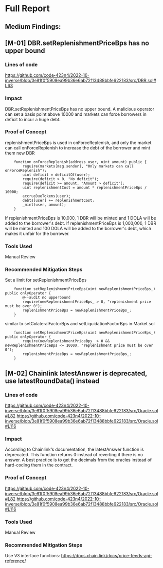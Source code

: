 # Full Report

## Medium Findings:

## [M-01] DBR.setReplenishmentPriceBps has no upper bound

### Lines of code
https://github.com/code-423n4/2022-10-inverse/blob/3e81f0f5908ea99b36e6ab72f13488bbfe622183/src/DBR.sol#L63

### Impact
DBR.setReplenishmentPriceBps has no upper bound. A malicious operator can set a basis point above 10000 and markets can force borrowers in deficit to incur a huge debt.

### Proof of Concept
replenishmentPriceBps is used in onForceReplenish, and only the market can call onForceReplenish to increase the debt of the borrower and mint them new DBR
```
    function onForceReplenish(address user, uint amount) public {
        require(markets[msg.sender], "Only markets can call onForceReplenish");
        uint deficit = deficitOf(user);
        require(deficit > 0, "No deficit");
        require(deficit >= amount, "Amount > deficit");
        uint replenishmentCost = amount * replenishmentPriceBps / 10000;
        accrueDueTokens(user);
        debts[user] += replenishmentCost;
        _mint(user, amount);
    }
```
If replenishmentPriceBps is 10,000, 1 DBR will be minted and 1 DOLA will be added to the borrower's debt.
If replenishmentPriceBps is 1,000,000, 1 DBR will be minted and 100 DOLA will be added to the borrower's debt, which makes it unfair for the borrower.

### Tools Used
Manual Review

### Recommended Mitigation Steps
Set a limit for setReplenishmentPriceBps
```
    function setReplenishmentPriceBps(uint newReplenishmentPriceBps_) public onlyOperator {
        @--audit no upperbound
        require(newReplenishmentPriceBps_ > 0, "replenishment price must be over 0");
        replenishmentPriceBps = newReplenishmentPriceBps_;
    }
```
similar to setColateralFactorBps and setLiquidationFactorBps in Market.sol
```
    function setReplenishmentPriceBps(uint newReplenishmentPriceBps_) public onlyOperator {
        require(newReplenishmentPriceBps_ > 0 && newReplenishmentPriceBps <= 10000, "replenishment price must be over 0");
        replenishmentPriceBps = newReplenishmentPriceBps_;
    }
```

## [M-02] Chainlink latestAnswer is deprecated, use latestRoundData() instead

### Lines of code
https://github.com/code-423n4/2022-10-inverse/blob/3e81f0f5908ea99b36e6ab72f13488bbfe622183/src/Oracle.sol#L82
https://github.com/code-423n4/2022-10-inverse/blob/3e81f0f5908ea99b36e6ab72f13488bbfe622183/src/Oracle.sol#L116

### Impact
According to Chainlink's documentation, the latestAnswer function is deprecated. This function returns 0 instead of reverting if there is no answer. A best practice is to get the decimals from the oracles instead of hard-coding them in the contract.

### Proof of Concept
https://github.com/code-423n4/2022-10-inverse/blob/3e81f0f5908ea99b36e6ab72f13488bbfe622183/src/Oracle.sol#L82
https://github.com/code-423n4/2022-10-inverse/blob/3e81f0f5908ea99b36e6ab72f13488bbfe622183/src/Oracle.sol#L116

### Tools Used
Manual Review

### Recommended Mitigation Steps
Use V3 interface functions: https://docs.chain.link/docs/price-feeds-api-reference/